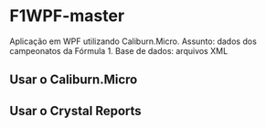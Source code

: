# F1WPF-master
Aplicação em WPF utilizando Caliburn.Micro. Assunto: dados dos campeonatos da Fórmula 1. Base de dados: arquivos XML

## Usar o Caliburn.Micro
## Usar o Crystal Reports
